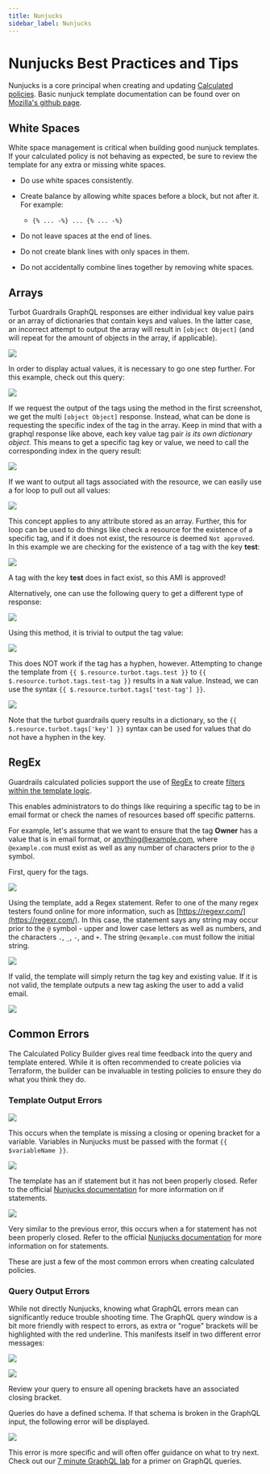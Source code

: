 ```yaml
---
title: Nunjucks
sidebar_label: Nunjucks
---
```


# Nunjucks Best Practices and Tips

Nunjucks is a core principal when creating and updating
[Calculated policies](concepts/policies/calculated-faq). Basic nunjuck template
documentation can be found over on
[Mozilla's github page](https://mozilla.github.io/nunjucks/templating.html).

## White Spaces

White space management is critical when building good nunjuck templates. If your
calculated policy is not behaving as expected, be sure to review the template
for any extra or missing white spaces.

- Do use white spaces consistently.
- Create balance by allowing white spaces before a block, but not after it. For
  example:

  - `{% ... -%} ... {% ... -%}`

- Do not leave spaces at the end of lines.
- Do not create blank lines with only spaces in them.
- Do not accidentally combine lines together by removing white spaces.

## Arrays

Turbot Guardrails GraphQL responses are either individual key value pairs or an array of
dictionaries that contain keys and values. In the latter case, an incorrect
attempt to output the array will result in `[object Object]` (and will repeat
for the amount of objects in the array, if applicable).

![](/images/docs/guardrails/object-object.png)

In order to display actual values, it is necessary to go one step further. For
this example, check out this query:

![](/images/docs/guardrails/tags.png)

If we request the output of the tags using the method in the first screenshot,
we get the multi `[object Object]` response. Instead, what can be done is
requesting the specific index of the tag in the array. Keep in mind that with a
graphql response like above, each key value tag pair _is its own dictionary
object_. This means to get a specific tag key or value, we need to call the
corresponding index in the query result:

![](/images/docs/guardrails/tag1.png)

If we want to output all tags associated with the resource, we can easily use a
for loop to pull out all values:

![](/images/docs/guardrails/multi-tag.png)

This concept applies to any attribute stored as an array. Further, this for loop
can be used to do things like check a resource for the existence of a specific
tag, and if it does not exist, the resource is deemed `Not approved`. In this
example we are checking for the existence of a tag with the key **test**:

![](/images/docs/guardrails/approve.png)

A tag with the key **test** does in fact exist, so this AMI is approved!

Alternatively, one can use the following query to get a different type of
response:

![](/images/docs/guardrails/turbot-tag.png)

Using this method, it is trivial to output the tag value:

![](/images/docs/guardrails/tag-value.png)

This does NOT work if the tag has a hyphen, however. Attempting to change the
template from `{{ $.resource.turbot.tags.test }}` to
`{{ $.resource.turbot.tags.test-tag }}` results in a `NaN` value. Instead, we
can use the syntax `{{ $.resource.turbot.tags['test-tag'] }}`.

![](/images/docs/guardrails/test-tag-hyphen.png)

Note that the turbot guardrails query results in a dictionary, so the
`{{ $.resource.turbot.tags['key'] }}` syntax can be used for values that do not
have a hyphen in the key.

## RegEx

Guardrails calculated policies support the use of [RegEx](https://regexr.com/) to
create
[filters within the template logic](https://mozilla.github.io/nunjucks/templating.html#regular-expressions).

This enables administrators to do things like requiring a specific tag to be in
email format or check the names of resources based off specific patterns.

For example, let's assume that we want to ensure that the tag **Owner** has a
value that is in email format, or anything@example.com, where `@example.com`
must exist as well as any number of characters prior to the `@` symbol.

First, query for the tags.

![](/images/docs/guardrails/regex1.png)

Using the template, add a Regex statement. Refer to one of the many regex
testers found online for more information, such as
[https://regexr.com/](https://regexr.com/). In this case, the statement says any
string may occur prior to the `@` symbol - upper and lower case letters as well
as numbers, and the characters `.`, `_`, `-`, and `+`. The string `@example.com`
must follow the initial string.

![](/images/docs/guardrails/regex2.png)

If valid, the template will simply return the tag key and existing value. If it
is not valid, the template outputs a new tag asking the user to add a valid
email.

![](/images/docs/guardrails/regex3.png)

## Common Errors

The Calculated Policy Builder gives real time feedback into the query and
template entered. While it is often recommended to create policies via
Terraform, the builder can be invaluable in testing policies to ensure they do
what you think they do.

### Template Output Errors

![](/images/docs/guardrails/error1.png)

This occurs when the template is missing a closing or opening bracket for a
variable. Variables in Nunjucks must be passed with the format
`{{ $variableName }}`.

![](/images/docs/guardrails/error2.png)

The template has an if statement but it has not been properly closed. Refer to
the official
[Nunjucks documentation](https://mozilla.github.io/nunjucks/templating.html#if)
for more information on if statements.

![](/images/docs/guardrails/error3.png)

Very similar to the previous error, this occurs when a for statement has not
been properly closed. Refer to the official
[Nunjucks documentation](https://mozilla.github.io/nunjucks/templating.html#for)
for more information on for statements.

These are just a few of the most common errors when creating calculated
policies.

### Query Output Errors

While not directly Nunjucks, knowing what GraphQL errors mean can significantly
reduce trouble shooting time. The GraphQL query window is a bit more friendly
with respect to errors, as extra or "rogue" brackets will be highlighted with
the red underline. This manifests itself in two different error messages:

![](/images/docs/guardrails/error4.png)

![](/images/docs/guardrails/error5.png)

Review your query to ensure all opening brackets have an associated closing
bracket.

Queries do have a defined schema. If that schema is broken in the GraphQL input,
the following error will be displayed.

![](/images/docs/guardrails/error6.png)

This error is more specific and will often offer guidance on what to try next.
Check out our [7 minute GraphQL lab](7-minute-labs/graphql) for a primer on
GraphQL queries.
